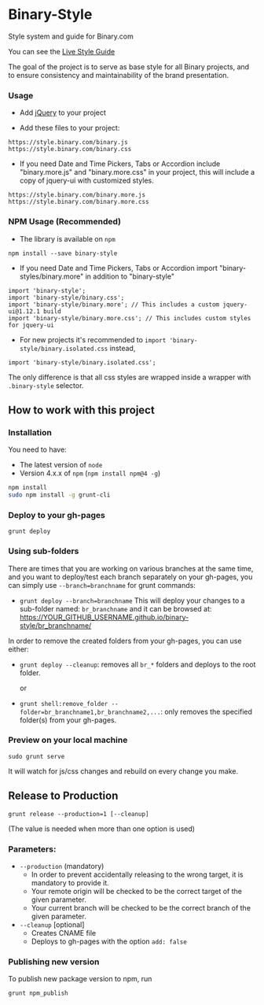 # Binary-Style
Style system and guide for Binary.com

You can see the [Live Style Guide](https://style.binary.com/)

The goal of the project is to serve as base style for all Binary projects, and to ensure consistency and maintainability of the brand presentation.

### Usage
- Add [jQuery](https://jquery.com/) to your project

- Add these files to your project:

```
https://style.binary.com/binary.js
https://style.binary.com/binary.css
```

- If you need Date and Time Pickers, Tabs or Accordion include "binary.more.js" and "binary.more.css" in your project, this will include a copy of jquery-ui with customized styles.

```
https://style.binary.com/binary.more.js
https://style.binary.com/binary.more.css
```

### NPM Usage (Recommended)
- The library is available on `npm`

```
npm install --save binary-style
```

- If you need Date and Time Pickers, Tabs or Accordion import "binary-styles/binary.more" in addition to "binary-style"

```
import 'binary-style';
import 'binary-style/binary.css';
import 'binary-style/binary.more'; // This includes a custom jquery-ui@1.12.1 build
import 'binary-style/binary.more.css'; // This includes custom styles for jquery-ui
``` 

- For new projects it's recommended to `import 'binary-style/binary.isolated.css` instead,  

```
import 'binary-style/binary.isolated.css';
```

The only difference is that all css styles are wrapped inside a wrapper with `.binary-style` selector.


## How to work with this project

### Installation

You need to have:

- The latest version of `node`
- Version 4.x.x of `npm` (`npm install npm@4 -g`)

```bash
npm install
sudo npm install -g grunt-cli
```

### Deploy to your gh-pages
```
grunt deploy
```

### Using sub-folders
There are times that you are working on various branches at the same time, and you want to deploy/test each branch separately on your gh-pages, you can simply use `--branch=branchname` for grunt commands:
- `grunt deploy --branch=branchname`
This will deploy your changes to a sub-folder named: `br_branchname` and it can be browsed at: https://YOUR_GITHUB_USERNAME.github.io/binary-style/br_branchname/

In order to remove the created folders from your gh-pages, you can use either:
- `grunt deploy --cleanup`: removes all `br_*` folders and deploys to the root folder.

  or
- `grunt shell:remove_folder --folder=br_branchname1,br_branchname2,...`: only removes the specified folder(s) from your gh-pages.

### Preview on your local machine
```
sudo grunt serve
```
It will watch for js/css changes and rebuild on every change you make.


## Release to Production

```
grunt release --production=1 [--cleanup]
```
(The value is needed when more than one option is used)

### Parameters:
- `--production` (mandatory)
  - In order to prevent accidentally releasing to the wrong target, it is mandatory to provide it.
  - Your remote origin will be checked to be the correct target of the given parameter.
  - Your current branch will be checked to be the correct branch of the given parameter.
- `--cleanup` [optional]
  - Creates CNAME file
  - Deploys to gh-pages with the option `add: false`


### Publishing new version
To publish new package version to npm, run
```
grunt npm_publish
```
